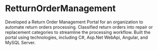 # RetturnOrderManagement
Developed a Return Order Management Portal for an organization to automate return orders processing.
Classified return orders into repair or replacement categories to streamline the processing workflow.
Built the portal using technologies, including  C#, Asp.Net WebApi, Angular, and MySQL Server.
